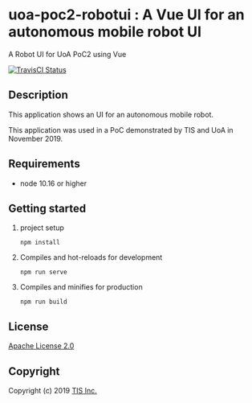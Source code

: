 # uoa-poc2-robotui : A Vue UI for an autonomous mobile robot UI
A Robot UI for UoA PoC2 using Vue

[![TravisCI Status](https://travis-ci.org/RoboticBase/uoa-poc2-robotui.svg?branch=master)](https://travis-ci.org/RoboticBase/uoa-poc2-robotui)

## Description
This application shows an UI for an autonomous mobile robot.

This application was used in a PoC demonstrated by TIS and UoA in November 2019.

## Requirements

* node 10.16 or higher

## Getting started
1. project setup

    ```
    npm install
    ```
1. Compiles and hot-reloads for development

    ```
    npm run serve
    ```
1. Compiles and minifies for production

    ```
    npm run build
    ```

## License

[Apache License 2.0](/LICENSE)

## Copyright
Copyright (c) 2019 [TIS Inc.](https://www.tis.co.jp/)
